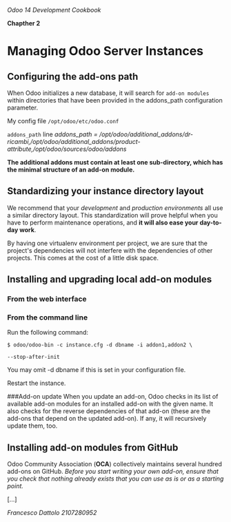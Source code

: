 *Odoo 14 Development Cookbook*

**Chapther 2**

# Managing Odoo Server Instances

## Configuring the add-ons path
When Odoo initializes a new database, it will search for `add-on modules` within directories that have been provided in the addons_path configuration parameter.

My config file
`/opt/odoo/etc/odoo.conf`

`addons_path` line 
*addons_path = /opt/odoo/additional_addons/dr-ricambi,/opt/odoo/additional_addons/product-attribute,/opt/odoo/sources/odoo/addons*

**The additional addons must contain at least one sub-directory, which has the minimal structure of an add-on module.**

## Standardizing your instance directory layout
We recommend that your *development* and *production environments* all use a similar directory layout. This standardization will prove helpful when you have to perform maintenance operations, and **it will also ease your day-to-day work**.

By having one virtualenv environment per project, we are sure that the project's dependencies will not interfere with the dependencies of other projects. This comes at the cost of a little disk space.

## Installing and upgrading local add-on modules

### From the web interface
### From the command line
Run the following command:
```
$ odoo/odoo-bin -c instance.cfg -d dbname -i addon1,addon2 \

--stop-after-init
```

You may omit -d dbname if this is set in your configuration file.

Restart the instance.

###Add-on update
When you update an add-on, Odoo checks in its list of available add-on modules for an installed add-on with the given name. It also checks for the reverse dependencies of that add-on (these are the add-ons that depend on the updated add-on). If any, it will recursively update them, too.

## Installing add-on modules from GitHub

Odoo Community Association (**OCA**) collectively maintains several hundred add-ons on GitHub. *Before you start writing your own add-on, ensure that you check that nothing already exists that you can use as is or as a starting point.*

[...]




*Francesco Dattolo*
*2107280952*